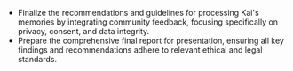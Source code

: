 - Finalize the recommendations and guidelines for processing Kai's memories by integrating community feedback, focusing specifically on privacy, consent, and data integrity.
- Prepare the comprehensive final report for presentation, ensuring all key findings and recommendations adhere to relevant ethical and legal standards.